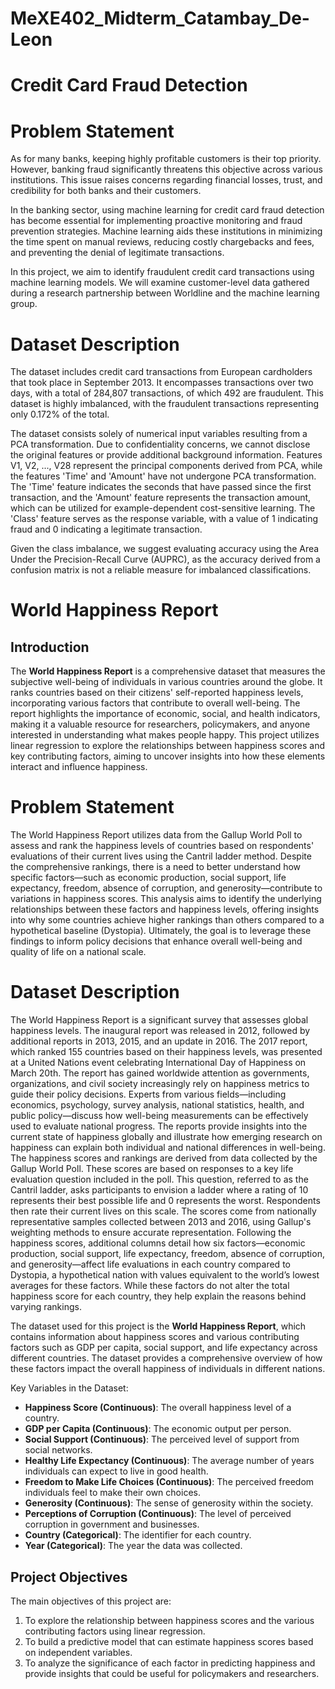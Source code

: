 # MeXE402_Midterm_Catambay_De-Leon
# Credit Card Fraud Detection
# Problem Statement
As for many banks, keeping highly profitable customers is their top priority. However, banking fraud significantly threatens this objective across various institutions. This issue raises concerns regarding financial losses, trust, and credibility for both banks and their customers.

In the banking sector, using machine learning for credit card fraud detection has become essential for implementing proactive monitoring and fraud prevention strategies. Machine learning aids these institutions in minimizing the time spent on manual reviews, reducing costly chargebacks and fees, and preventing the denial of legitimate transactions.

In this project, we aim to identify fraudulent credit card transactions using machine learning models. We will examine customer-level data gathered during a research partnership between Worldline and the machine learning group.

# Dataset Description
The dataset includes credit card transactions from European cardholders that took place in September 2013. It encompasses transactions over two days, with a total of 284,807 transactions, of which 492 are fraudulent. This dataset is highly imbalanced, with the fraudulent transactions representing only 0.172% of the total.

The dataset consists solely of numerical input variables resulting from a PCA transformation. Due to confidentiality concerns, we cannot disclose the original features or provide additional background information. Features V1, V2, ..., V28 represent the principal components derived from PCA, while the features 'Time' and 'Amount' have not undergone PCA transformation. The 'Time' feature indicates the seconds that have passed since the first transaction, and the 'Amount' feature represents the transaction amount, which can be utilized for example-dependent cost-sensitive learning. The 'Class' feature serves as the response variable, with a value of 1 indicating fraud and 0 indicating a legitimate transaction.

Given the class imbalance, we suggest evaluating accuracy using the Area Under the Precision-Recall Curve (AUPRC), as the accuracy derived from a confusion matrix is not a reliable measure for imbalanced classifications.




# World Happiness Report
## Introduction
The **World Happiness Report** is a comprehensive dataset that measures the subjective well-being of individuals in various countries around the globe. It ranks countries based on their citizens' self-reported happiness levels, incorporating various factors that contribute to overall well-being. The report highlights the importance of economic, social, and health indicators, making it a valuable resource for researchers, policymakers, and anyone interested in understanding what makes people happy. This project utilizes linear regression to explore the relationships between happiness scores and key contributing factors, aiming to uncover insights into how these elements interact and influence happiness.

# Problem Statement
The World Happiness Report utilizes data from the Gallup World Poll to assess and rank the happiness levels of countries based on respondents' evaluations of their current lives using the Cantril ladder method. Despite the comprehensive rankings, there is a need to better understand how specific factors—such as economic production, social support, life expectancy, freedom, absence of corruption, and generosity—contribute to variations in happiness scores. This analysis aims to identify the underlying relationships between these factors and happiness levels, offering insights into why some countries achieve higher rankings than others compared to a hypothetical baseline (Dystopia). Ultimately, the goal is to leverage these findings to inform policy decisions that enhance overall well-being and quality of life on a national scale.

# Dataset Description
The World Happiness Report is a significant survey that assesses global happiness levels. The inaugural report was released in 2012, followed by additional reports in 2013, 2015, and an update in 2016. The 2017 report, which ranked 155 countries based on their happiness levels, was presented at a United Nations event celebrating International Day of Happiness on March 20th. The report has gained worldwide attention as governments, organizations, and civil society increasingly rely on happiness metrics to guide their policy decisions. Experts from various fields—including economics, psychology, survey analysis, national statistics, health, and public policy—discuss how well-being measurements can be effectively used to evaluate national progress. The reports provide insights into the current state of happiness globally and illustrate how emerging research on happiness can explain both individual and national differences in well-being. The happiness scores and rankings are derived from data collected by the Gallup World Poll. These scores are based on responses to a key life evaluation question included in the poll. This question, referred to as the Cantril ladder, asks participants to envision a ladder where a rating of 10 represents their best possible life and 0 represents the worst. Respondents then rate their current lives on this scale. The scores come from nationally representative samples collected between 2013 and 2016, using Gallup's weighting methods to ensure accurate representation. Following the happiness scores, additional columns detail how six factors—economic production, social support, life expectancy, freedom, absence of corruption, and generosity—affect life evaluations in each country compared to Dystopia, a hypothetical nation with values equivalent to the world’s lowest averages for these factors. While these factors do not alter the total happiness score for each country, they help explain the reasons behind varying rankings.

The dataset used for this project is the **World Happiness Report**, which contains information about happiness scores and various contributing factors such as GDP per capita, social support, and life expectancy across different countries. The dataset provides a comprehensive overview of how these factors impact the overall happiness of individuals in different nations.

Key Variables in the Dataset:
- **Happiness Score (Continuous)**: The overall happiness level of a country.
- **GDP per Capita (Continuous)**: The economic output per person.
- **Social Support (Continuous)**: The perceived level of support from social networks.
- **Healthy Life Expectancy (Continuous)**: The average number of years individuals can expect to live in good health.
- **Freedom to Make Life Choices (Continuous)**: The perceived freedom individuals feel to make their own choices.
- **Generosity (Continuous)**: The sense of generosity within the society.
- **Perceptions of Corruption (Continuous)**: The level of perceived corruption in government and businesses.
- **Country (Categorical)**: The identifier for each country.
- **Year (Categorical)**: The year the data was collected.

## Project Objectives
The main objectives of this project are:
1. To explore the relationship between happiness scores and the various contributing factors using linear regression.
2. To build a predictive model that can estimate happiness scores based on independent variables.
3. To analyze the significance of each factor in predicting happiness and provide insights that could be useful for policymakers and researchers.

